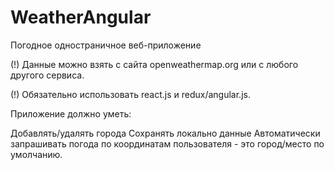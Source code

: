 # WeatherAngular

Погодное одностраничное веб-приложение

(!) Данные можно взять с сайта openweathermap.org или с любого другого сервиса.

(!) Обязательно использовать react.js и redux/angular.js.

Приложение должно уметь:

Добавлять/удалять города
Сохранять локально данные
Автоматически запрашивать погода по координатам пользователя - это город/место по умолчанию.
